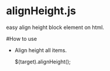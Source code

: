 alignHeight.js
==============

easy align height block element on html.


#How to use  

* Align height all items.  

	$(target).alignHeight();